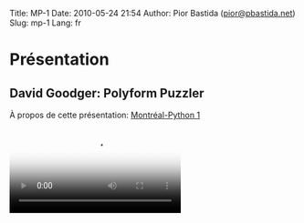 Title: MP-1
Date: 2010-05-24 21:54
Author: Pior Bastida (pior@pbastida.net)
Slug: mp-1
Lang: fr

Présentation
============

David Goodger: Polyform Puzzler
-------------------------------

À propos de cette présentation: [Montréal-Python 1][]   

<video controls poster="http://montrealpython.org/videos/Montreal-Python-1-David_Goodger-Polyform_Puzzler.jpg">
<source src="http://montrealpython.org/videos/Montreal-Python-1-David-Goodger-Polyform-Puzzler.mp4" type="video/mp4"></source>
<source src="http://montrealpython.org/videos/Montreal-Python-1-David-Goodger-Polyform-Puzzler.ogg" type="video/ogg"></source>
Your browser doesn't support HTML5. Please use the download link. If you
use Safari and want to use a libre format, install the Xiph QuickTime
Component at http://www.xiph.org/quicktime </video>

  [Montréal-Python 1]: http://wiki.montrealpython.org/index.php/Montréal-Python_1
